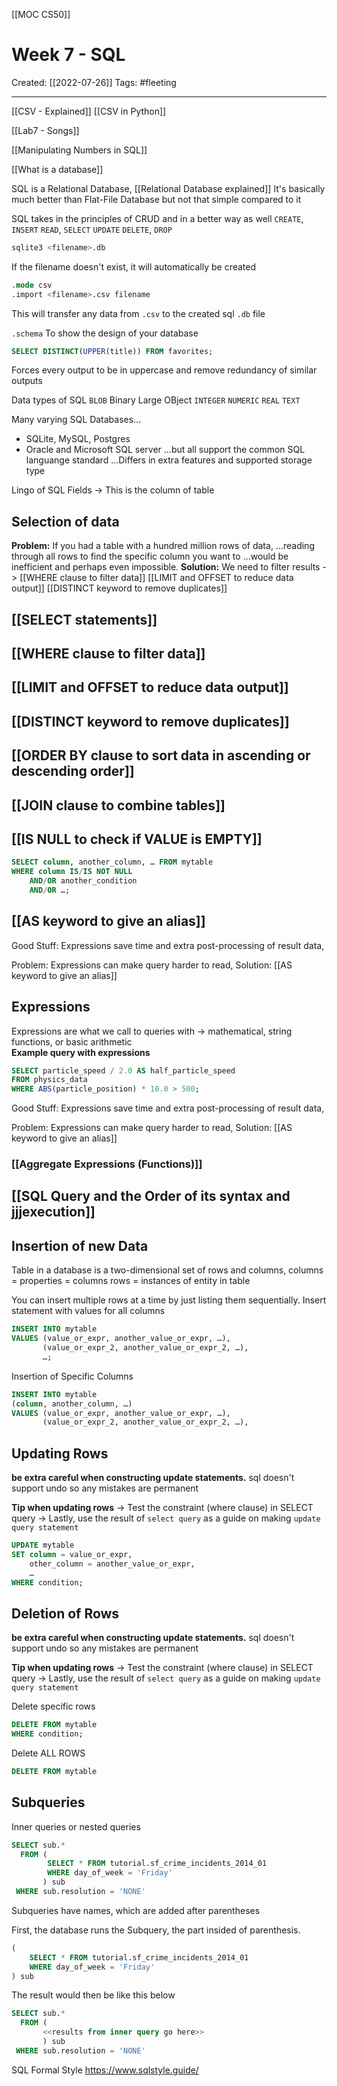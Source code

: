 [[MOC CS50]]

# Week 7 - SQL
Created:  [[2022-07-26]]
Tags: #fleeting 

---
[[CSV - Explained]]
[[CSV in Python]]

[[Lab7 - Songs]]

[[Manipulating Numbers in SQL]]

[[What is a database]]

SQL is a Relational Database, [[Relational Database explained]]
It's basically much better than Flat-File Database but not that simple compared to it


SQL takes in the principles of CRUD and in a better way as well
`CREATE`, `INSERT`
`READ`, `SELECT`
`UPDATE`
`DELETE`, `DROP`

```sql
sqlite3 <filename>.db
```
If the filename doesn't exist, it will automatically be created

```sql
.mode csv
.import <filename>.csv filename
```
This will transfer any data from `.csv` to the created sql `.db` file

`.schema`
To show the design of your database


```sql
SELECT DISTINCT(UPPER(title)) FROM favorites;
```
Forces every output to be in uppercase and remove redundancy of similar outputs


Data types of SQL
`BLOB`  Binary Large OBject
`INTEGER`
`NUMERIC` 
`REAL`
`TEXT`



Many varying SQL Databases...
- SQLite, MySQL, Postgres
- Oracle and Microsoft SQL server
...but all support the common SQL languange standard
...Differs in extra features and supported storage type


Lingo of SQL
Fields -> This is the column of table


## Selection of data

**Problem:** If you had a table with a hundred million rows of data, 
...reading through all rows to find the specific column you want to
...would be inefficient and perhaps even impossible.
**Solution:** We need to filter results -> 
[[WHERE clause to filter data]]
[[LIMIT and OFFSET to reduce data output]]
[[DISTINCT keyword to remove duplicates]]



## [[SELECT statements]]


## [[WHERE clause to filter data]]


## [[LIMIT and OFFSET to reduce data output]]


## [[DISTINCT keyword to remove duplicates]]


## [[ORDER BY clause to sort data in ascending or descending order]]


## [[JOIN clause to combine tables]] 





## [[IS NULL to check if VALUE is EMPTY]]
```SQL
SELECT column, another_column, … FROM mytable
WHERE column IS/IS NOT NULL
    AND/OR another_condition
    AND/OR …;
```


## [[AS keyword to give an alias]]
Good Stuff: Expressions save time and extra post-processing of result data, 

Problem: Expressions can make query harder to read, 
Solution: [[AS keyword to give an alias]]


## Expressions
Expressions are what we call to queries with
-> mathematical, string functions, or basic arithmetic  
**Example query with expressions**
```SQL
SELECT particle_speed / 2.0 AS half_particle_speed
FROM physics_data
WHERE ABS(particle_position) * 10.0 > 500;
```

Good Stuff: Expressions save time and extra post-processing of result data, 

Problem: Expressions can make query harder to read, 
Solution: [[AS keyword to give an alias]]

### [[Aggregate Expressions (Functions)]]


## [[SQL Query and the Order of its syntax and jjjexecution]]


## Insertion of new Data
Table in a database is a two-dimensional set of rows and columns, 
columns = properties = columns 
rows = instances of entity in  table 

You can insert multiple rows at a time by just listing them sequentially.
Insert statement with values for all columns
```SQL
INSERT INTO mytable
VALUES (value_or_expr, another_value_or_expr, …),
       (value_or_expr_2, another_value_or_expr_2, …),
       …;
```

Insertion of Specific Columns
```SQL
INSERT INTO mytable
(column, another_column, …)
VALUES (value_or_expr, another_value_or_expr, …),
       (value_or_expr_2, another_value_or_expr_2, …),
```


## Updating Rows
**be extra careful when constructing update statements.**
sql doesn't support undo so any mistakes are permanent

**Tip when updating rows**
-> Test the constraint (where clause) in SELECT query 
-> Lastly, use the result of `select query` as a guide on making `update query statement`

```SQL
UPDATE mytable
SET column = value_or_expr, 
    other_column = another_value_or_expr, 
    …
WHERE condition;
```

## Deletion of Rows
**be extra careful when constructing update statements.**
sql doesn't support undo so any mistakes are permanent


**Tip when updating rows**
-> Test the constraint (where clause) in SELECT query 
-> Lastly, use the result of `select query` as a guide on making `update query statement`

Delete specific rows 
```SQL
DELETE FROM mytable
WHERE condition;
```

Delete ALL ROWS
```SQL
DELETE FROM mytable
```



## Subqueries
Inner queries or nested queries
```SQL
SELECT sub.*
  FROM (
        SELECT * FROM tutorial.sf_crime_incidents_2014_01
        WHERE day_of_week = 'Friday'
       ) sub  
 WHERE sub.resolution = 'NONE'
```
Subqueries have names, which are added after parentheses 

First, the database runs the Subquery, the part insided of parenthesis.
```SQL
(
    SELECT * FROM tutorial.sf_crime_incidents_2014_01
    WHERE day_of_week = 'Friday'
) sub
```

The result would then be like this below
```SQL
SELECT sub.*
  FROM (
       <<results from inner query go here>>
       ) sub
 WHERE sub.resolution = 'NONE'
```


SQL Formal Style
https://www.sqlstyle.guide/